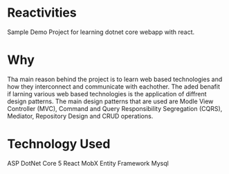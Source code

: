 # Reactivities
Sample Demo Project for learning dotnet core webapp with react.

# Why
Tha main reason behind the project is to learn web based technologies and how they interconnect and communicate with eachother. The aded benafit if larning various web based technologies is the application of diffrent design patterns. The main design patterns that are used are Modle View Controller (MVC), Command and Query Responsibility Segregation (CQRS), Mediator, Repository Design and CRUD operations.

# Technology Used
ASP DotNet Core 5
React
MobX
Entity Framework
Mysql
